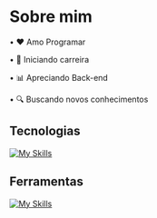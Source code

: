 # Sobre mim

• ❤️ Amo Programar

• 💼 Iniciando carreira

• 📊 Apreciando Back-end

• 🔍 Buscando novos conhecimentos

## Tecnologias

[![My Skills](https://skillicons.dev/icons?i=js,react,php,laravel,java,spring,docker,mysql,mongodb)](https://skillicons.dev)

## Ferramentas

[![My Skills](https://skillicons.dev/icons?i=git,github,figma,vscode,idea)](https://skillicons.dev)
